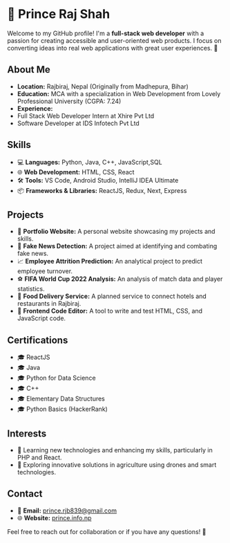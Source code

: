 # 👋 Prince Raj Shah

Welcome to my GitHub profile! I'm a **full-stack web developer** with a passion for creating accessible and user-oriented web products.
I focus on converting ideas into real web applications with great user experiences. 🚀

## About Me

- **Location:** Rajbiraj, Nepal (Originally from Madhepura, Bihar)
- **Education:** MCA with a specialization in Web Development from Lovely Professional University (CGPA: 7.24)
- **Experience:**
-  Full Stack Web Developer Intern at Xhire Pvt Ltd
-  Software Developer at IDS Infotech Pvt Ltd

## Skills

- 💻 **Languages:** Python, Java, C++, JavaScript,SQL
- 🌐 **Web Development:** HTML, CSS, React
- 🛠️ **Tools:** VS Code, Android Studio, IntelliJ IDEA Ultimate
- 📦 **Frameworks & Libraries:** ReactJS, Redux, Next, Express

## Projects

- 🌟 **Portfolio Website:** A personal website showcasing my projects and skills.
- 📰 **Fake News Detection:** A project aimed at identifying and combating fake news.
- 📈 **Employee Attrition Prediction:** An analytical project to predict employee turnover.
- ⚽ **FIFA World Cup 2022 Analysis:** An analysis of match data and player statistics.
- 🍔 **Food Delivery Service:** A planned service to connect hotels and restaurants in Rajbiraj.
- 📝 **Frontend Code Editor:** A tool to write and test HTML, CSS, and JavaScript code.

## Certifications

- 🎓 ReactJS 
- 🎓 Java
- 🎓 Python for Data Science
- 🎓 C++
- 🎓 Elementary Data Structures
- 🎓 Python Basics (HackerRank)

## Interests

- 🌱 Learning new technologies and enhancing my skills, particularly in PHP and React.
- 🚜 Exploring innovative solutions in agriculture using drones and smart technologies.

## Contact

- 📧 **Email:** [prince.rjb839@gmail.com](mailto:prince.rjb839@gmail.com)
- 🌐 **Website:** [prince.info.np](https://prince.info.np)

Feel free to reach out for collaboration or if you have any questions! 🤝
